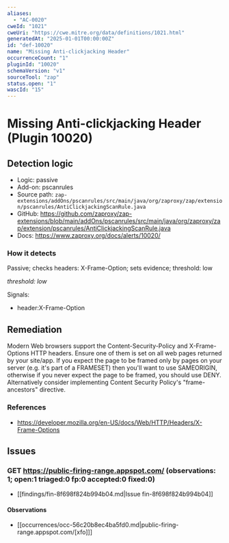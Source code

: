 ```yaml
---
aliases:
  - "AC-0020"
cweId: "1021"
cweUri: "https://cwe.mitre.org/data/definitions/1021.html"
generatedAt: "2025-01-01T00:00:00Z"
id: "def-10020"
name: "Missing Anti-clickjacking Header"
occurrenceCount: "1"
pluginId: "10020"
schemaVersion: "v1"
sourceTool: "zap"
status.open: "1"
wascId: "15"
---
```


# Missing Anti-clickjacking Header (Plugin 10020)

## Detection logic

- Logic: passive
- Add-on: pscanrules
- Source path: `zap-extensions/addOns/pscanrules/src/main/java/org/zaproxy/zap/extension/pscanrules/AntiClickjackingScanRule.java`
- GitHub: https://github.com/zaproxy/zap-extensions/blob/main/addOns/pscanrules/src/main/java/org/zaproxy/zap/extension/pscanrules/AntiClickjackingScanRule.java
- Docs: https://www.zaproxy.org/docs/alerts/10020/

### How it detects

Passive; checks headers: X-Frame-Option; sets evidence; threshold: low

_threshold: low_

Signals:
- header:X-Frame-Option

## Remediation

Modern Web browsers support the Content-Security-Policy and X-Frame-Options HTTP headers. Ensure one of them is set on all web pages returned by your site/app.
If you expect the page to be framed only by pages on your server (e.g. it's part of a FRAMESET) then you'll want to use SAMEORIGIN, otherwise if you never expect the page to be framed, you should use DENY. Alternatively consider implementing Content Security Policy's "frame-ancestors" directive.

### References
- https://developer.mozilla.org/en-US/docs/Web/HTTP/Headers/X-Frame-Options

## Issues

### GET https://public-firing-range.appspot.com/  (observations: 1; open:1 triaged:0 fp:0 accepted:0 fixed:0)

- [[findings/fin-8f698f824b994b04.md|Issue fin-8f698f824b994b04]]
#### Observations
- [[occurrences/occ-56c20b8ec4ba5fd0.md|public-firing-range.appspot.com/[xfo]]]


